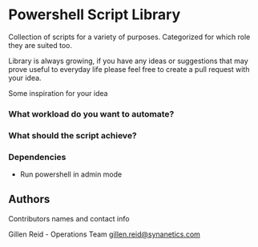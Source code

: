 # Powershell Script Library

Collection of scripts for a variety of purposes. Categorized for which role they are suited too.

Library is always growing, if you have any ideas or suggestions that may prove useful to everyday life please feel free to create a pull request with your idea.

Some inspiration for your idea

### What workload do you want to automate?
### What should the script achieve?

### Dependencies

* Run powershell in admin mode

## Authors

Contributors names and contact info

Gillen Reid - Operations Team
gillen.reid@synanetics.com
